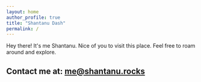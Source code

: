 ```yaml
---
layout: home
author_profile: true
title: "Shantanu Dash"
permalink: /
---
```

<!--<script type="text/javascript" src="https://platform.linkedin.com/badges/js/profile.js" async defer></script>
#<div class="LI-profile-badge"  data-version="v1" data-size="large" data-locale="en_US" data-type="horizontal" data-theme="dark" data-vanity="shantanu-dash-6174a2143"><a class="LI-simple-link" href='https://in.linkedin.com/in/shantanu-dash-6174a2143?trk=profile-badge'>Shantanu Dash</a></div>
-->
Hey there! It's me Shantanu. Nice of you to visit this place. Feel free to roam around and explore.

## Contact me at: <a href="mailto:me@shantanu.rocks">me@shantanu.rocks</a>
